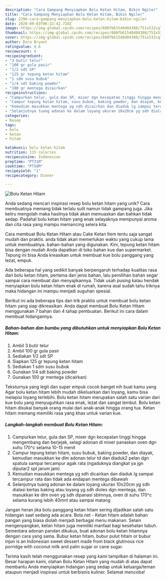 ```yaml
---
description: "Cara Gampang Menyiapkan Bolu Ketan Hitam, Bikin Ngiler"
title: "Cara Gampang Menyiapkan Bolu Ketan Hitam, Bikin Ngiler"
slug: 2296-cara-gampang-menyiapkan-bolu-ketan-hitam-bikin-ngiler
date: 2020-09-03T06:32:42.710Z
image: https://img-global.cpcdn.com/recipes/680fb61540d04380/751x532cq70/bolu-ketan-hitam-foto-resep-utama.jpg
thumbnail: https://img-global.cpcdn.com/recipes/680fb61540d04380/751x532cq70/bolu-ketan-hitam-foto-resep-utama.jpg
cover: https://img-global.cpcdn.com/recipes/680fb61540d04380/751x532cq70/bolu-ketan-hitam-foto-resep-utama.jpg
author: Dora Bryant
ratingvalue: 4.6
reviewcount: 4
recipeingredient:
- "3 butir telur"
- "100 gr gula pasir"
- "1/2 sdt SP"
- "125 gr tepung ketan hitam"
- "1 sdm susu bubuk"
- "1/4 sdt baking powder"
- "100 gr mentega dicairkan"
recipeinstructions:
- "Campurkan telur, gula dan SP, mixer dgn kecepatan tinggi hingga mengembang dan berjejak, selagi adonan di mixer panaskan oven dgn suhu 170^c selama 10-15 menit"
- "Campur tepung ketan hitam, susu bubuk, baking powder, dan diayak, kemudian masukkan ke dlm adonan telur td dan diaduk2 pelan dgn spatula sampai tercampur agak rata (ngaduknya diangkat ya jgn diputar2 spt jarum jam)"
- "Kemudian masukkan mentega yg sdh dicairkan dan diaduk lg sampai tercampur rata dan tidak ada endapan mentega dibawah"
- "Selanjutnya tuang adonan ke dalam loyang ukuran 10x20cm yg sdh dialasi kertas baking atau loyang yg sdh dioles dgn mentega, dan masukkan ke dlm oven yg sdh dipanasi sblmnya, oven di suhu 170^c selama kurang lebih 40mnt atau sampai matang"
categories:
- Resep
tags:
- bolu
- ketan
- hitam

katakunci: bolu ketan hitam 
nutrition: 115 calories
recipecuisine: Indonesian
preptime: "PT31M"
cooktime: "PT56M"
recipeyield: "1"
recipecategory: Dinner

---
```



![Bolu Ketan Hitam](https://img-global.cpcdn.com/recipes/680fb61540d04380/751x532cq70/bolu-ketan-hitam-foto-resep-utama.jpg)

Anda sedang mencari inspirasi resep bolu ketan hitam yang unik? Cara membuatnya memang tidak terlalu sulit namun tidak gampang juga. Jika keliru mengolah maka hasilnya tidak akan memuaskan dan bahkan tidak sedap. Padahal bolu ketan hitam yang enak selayaknya mempunyai aroma dan cita rasa yang mampu memancing selera kita.

Cara membuat Bolu Ketan Hitam atau Cake Ketan Item tentu saja sangat mudah dan praktis. anda tidak akan memerlukan waktu yang cukup lama untuk membuatnya. bahan-bahan yang digunakan. Kini, tepung ketan hitam bisa dengan mudah Anda dapatkan di toko bahan kue dan supermarket. Tepung ini bisa Anda kreasikan untuk membuat kue bolu panggang yang lezat, empuk.

Ada beberapa hal yang sedikit banyak berpengaruh terhadap kualitas rasa dari bolu ketan hitam, pertama dari jenis bahan, lalu pemilihan bahan segar sampai cara membuat dan menyajikannya. Tidak usah pusing kalau hendak menyiapkan bolu ketan hitam enak di rumah, karena asal sudah tahu triknya maka hidangan ini mampu menjadi suguhan spesial.


Berikut ini ada beberapa tips dan trik praktis untuk membuat bolu ketan hitam yang siap dikreasikan. Anda dapat membuat Bolu Ketan Hitam menggunakan 7 bahan dan 4 tahap pembuatan. Berikut ini cara dalam membuat hidangannya.

<!--inarticleads1-->

##### Bahan-bahan dan bumbu yang dibutuhkan untuk menyiapkan Bolu Ketan Hitam:

1. Ambil 3 butir telur
1. Ambil 100 gr gula pasir
1. Sediakan 1/2 sdt SP
1. Siapkan 125 gr tepung ketan hitam
1. Sediakan 1 sdm susu bubuk
1. Gunakan 1/4 sdt baking powder
1. Gunakan 100 gr mentega (dicairkan)


Teksturnya yang legit dan super empuk cocok banget nih buat kamu yang Agar bolu ketan hitam lebih mudah dikeluarkan dari loyang, kamu bisa melapisi loyang terlebihi. Bolu ketan hitam merupakan salah satu varian dari kue bolu yang menyuguhkan rasa enak, lezat dan sangat lembut. Bolu ketan hitam disukai banyak orang mulai dari anak-anak hingga orang tua. Ketan hitam memang memiliki rasa yang khas untuk varian kue. 

<!--inarticleads2-->

##### Langkah-langkah membuat Bolu Ketan Hitam:

1. Campurkan telur, gula dan SP, mixer dgn kecepatan tinggi hingga mengembang dan berjejak, selagi adonan di mixer panaskan oven dgn suhu 170^c selama 10-15 menit
1. Campur tepung ketan hitam, susu bubuk, baking powder, dan diayak, kemudian masukkan ke dlm adonan telur td dan diaduk2 pelan dgn spatula sampai tercampur agak rata (ngaduknya diangkat ya jgn diputar2 spt jarum jam)
1. Kemudian masukkan mentega yg sdh dicairkan dan diaduk lg sampai tercampur rata dan tidak ada endapan mentega dibawah
1. Selanjutnya tuang adonan ke dalam loyang ukuran 10x20cm yg sdh dialasi kertas baking atau loyang yg sdh dioles dgn mentega, dan masukkan ke dlm oven yg sdh dipanasi sblmnya, oven di suhu 170^c selama kurang lebih 40mnt atau sampai matang


Jangan heran jika bolu panggang ketan hitam sering dijadikan salah satu hidangan saat sedang ada acara. Bola.net - Ketan hitam adalah bahan pangan yang biasa diolah menjadi berbagai menu makanan. Selain mengenyangkan, ketan hitam juga memiliki manfaat bagi kesehatan tubuh. Sementara adonan pandan dikukus, buat adonan bolu ketan hitamnya dengan cara yang sama. Bubur ketan hitam, bubur pulut hitam or bubur injun is an Indonesian sweet dessert made from black glutinous rice porridge with coconut milk and palm sugar or cane sugar. 

Terima kasih telah menggunakan resep yang kami tampilkan di halaman ini. Besar harapan kami, olahan Bolu Ketan Hitam yang mudah di atas dapat membantu Anda menyiapkan hidangan yang sedap untuk keluarga/teman ataupun menjadi inspirasi untuk berbisnis kuliner. Selamat mencoba!

